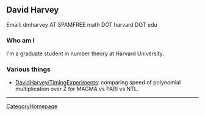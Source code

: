 

## David Harvey

Email: dmharvey AT SPAMFREE math DOT harvard DOT edu 


### Who am I

I'm a graduate student in number theory at Harvard University. 


### Various things

* <a href="/DavidHarvey/TimingExperiments">DavidHarvey/TimingExperiments</a>: comparing speed of polynomial multiplication over Z for MAGMA vs PARI vs NTL. 



---

 <a href="/CategoryHomepage">CategoryHomepage</a> 
